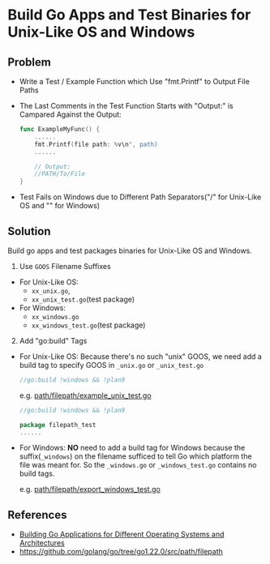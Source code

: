 # Build Go Apps and Test Binaries for Unix-Like OS and Windows

## Problem
* Write a Test / Example Function which Use "fmt.Printf" to Output File Paths
* The Last Comments in the Test Function Starts with "Output:" is Campared Against the Output:

  ```go
  func ExampleMyFunc() {
      ......
      fmt.Printf(file path: %v\n", path)
      ......

      // Output:
      //PATH/To/File
  }
  ```
* Test Fails on Windows due to Different Path Separators("/" for Unix-Like OS and "\" for Windows)

## Solution
Build go apps and test packages binaries for Unix-Like OS and Windows.

1. Use `GOOS` Filename Suffixes

  * For Unix-Like OS:
    * `xx_unix.go`,
    * `xx_unix_test.go`(test package)
  * For Windows:
    * `xx_windows.go`
    * `xx_windows_test.go`(test package)

2. Add "go:build" Tags
  * For Unix-Like OS:
    Because there's no such "unix" GOOS, we need add a build tag to specify GOOS in `_unix.go` or `_unix_test.go`
    ```go
    //go:build !windows && !plan9
    ```
    
    e.g. [path/filepath/example_unix_test.go](https://github.com/golang/go/blob/go1.22.0/src/path/filepath/example_unix_test.go)
    ```go
    //go:build !windows && !plan9

    package filepath_test
    ......
    ```
  * For Windows:
    **NO** need to add a build tag for Windows because the suffix(`_windows`) on the filename sufficed to tell Go which platform the file was meant for.
    So the `_windows.go` or `_windows_test.go` contains no build tags.

    e.g. [path/filepath/export_windows_test.go](https://github.com/golang/go/blob/go1.22.0/src/path/filepath/export_windows_test.go)

## References
* [Building Go Applications for Different Operating Systems and Architectures](https://www.digitalocean.com/community/tutorials/building-go-applications-for-different-operating-systems-and-architectures)
* <https://github.com/golang/go/tree/go1.22.0/src/path/filepath>
